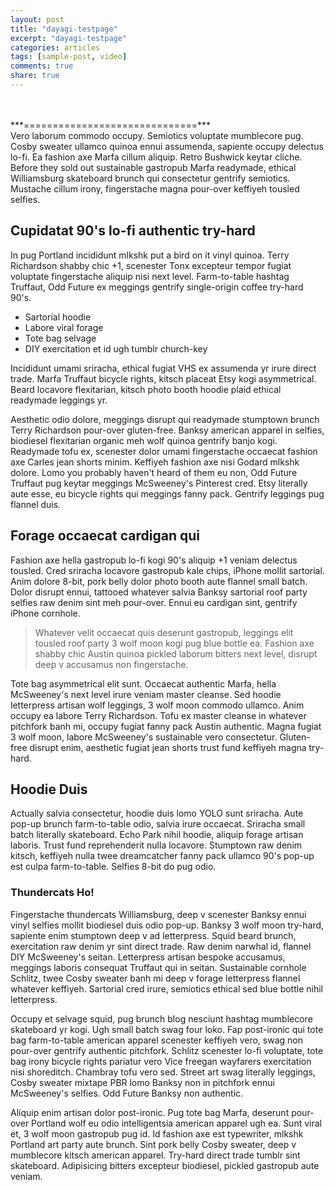 ```yaml
---
layout: post
title: "dayagi-testpage"
excerpt: "dayagi-testpage"
categories: articles
tags: [sample-post, video]
comments: true
share: true
---
```

<br>

<!-- <div class="apester-media" data-media-id="61d30600ccbfda00269309b5" height="350"></div><script async src="https://sdk.stg.apester.dev/web-sdk.core.min.js"</script> -->

<div class="apester-media" data-media-id="61dd86f988ca07002b483faf" height="519"></div><script async src="https://static.apester.com/js/sdk/latest/apester-sdk.js"></script>

<!-- <div class="apester-media" data-media-id="610a402fabae190024b7ade7" height="512"></div> -->
<!-- <div class="apester-media" data-media-id="610ab97127f97200252945fe" height="512"></div> -->
<!-- <script async src="https://sdk.apester.com/web-sdk.core.legacy.min.js"></script> -->

<!-- <script async src="https://sdk.dayagi.apester.dev/web-sdk.core.min.js"></script> -->
<!-- <div class="apester-media" data-media-id="61a740e6aeb6f0002a22634b" height="512"></div> -->
<!-- <div class="apester-media" data-media-id="61b0ba5c030be3002b37ccaf" height="512" agency-data="{&quot;agencyName&quot;: &quot;lal&quot;}"></div> -->

<!-- <div class="apester-strip" is-mobile-only="false" data-channel-tokens="5de78f15930a390f4d05e63f" item-shape="roundSquare" item-size="medium" strip-background="transparent" thumbnails-stroke-color="rgb(264, 46, 61)"  header-font-family="Lato"  header-provider="system"  header-font-size="18"  header-font-color="rgba(0,0,0,1)"  header-font-weight="400"  header-ltr="true"  top-border-width="0"  top-border-color="#000000ff"  bottom-border-width="0"  bottom-border-color="#000000ff"  data-fast-strip="true"></div> -->

<!-- <div class="apester-board" channel-id="5de78f15930a39ce1605e640" height="562"></div> -->
<!--
<script>	
      window.browsitag = window.browsitag || {};	
      window.browsitag.cmd = window.browsitag.cmd || [];	
</script>
<script async src="//middycdn-a.akamaihd.net/master/apester.js"></script>	
<script>	
   window.browsitag.cmd.push(() => {	
      window.browsitag.display('galking', {	
          refresh: true, // Default is per what defined in the Browsi platform.	
          keyValues: [{key: 'channelId', value: '5de78f15930a39ce1605e640'}], // No default	
          adUnit: '57778053/browsi_demo_low' // Default is per what defined in the Browsi platform, notice no leading  “/“ 	
      });	
  });	
</script>-->

<br>
***==============================***<br>
Vero laborum commodo occupy. Semiotics voluptate mumblecore pug. Cosby sweater ullamco quinoa ennui assumenda, sapiente occupy delectus lo-fi. Ea fashion axe Marfa cillum aliquip. Retro Bushwick keytar cliche. Before they sold out sustainable gastropub Marfa readymade, ethical Williamsburg skateboard brunch qui consectetur gentrify semiotics. Mustache cillum irony, fingerstache magna pour-over keffiyeh tousled selfies.

## Cupidatat 90's lo-fi authentic try-hard

In pug Portland incididunt mlkshk put a bird on it vinyl quinoa. Terry Richardson shabby chic +1, scenester Tonx excepteur tempor fugiat voluptate fingerstache aliquip nisi next level. Farm-to-table hashtag Truffaut, Odd Future ex meggings gentrify single-origin coffee try-hard 90's. 

* Sartorial hoodie 
* Labore viral forage
* Tote bag selvage 
* DIY exercitation et id ugh tumblr church-key

Incididunt umami sriracha, ethical fugiat VHS ex assumenda yr irure direct trade. Marfa Truffaut bicycle rights, kitsch placeat Etsy kogi asymmetrical. Beard locavore flexitarian, kitsch photo booth hoodie plaid ethical readymade leggings yr.

Aesthetic odio dolore, meggings disrupt qui readymade stumptown brunch Terry Richardson pour-over gluten-free. Banksy american apparel in selfies, biodiesel flexitarian organic meh wolf quinoa gentrify banjo kogi. Readymade tofu ex, scenester dolor umami fingerstache occaecat fashion axe Carles jean shorts minim. Keffiyeh fashion axe nisi Godard mlkshk dolore. Lomo you probably haven't heard of them eu non, Odd Future Truffaut pug keytar meggings McSweeney's Pinterest cred. Etsy literally aute esse, eu bicycle rights qui meggings fanny pack. Gentrify leggings pug flannel duis.

## Forage occaecat cardigan qui

Fashion axe hella gastropub lo-fi kogi 90's aliquip +1 veniam delectus tousled. Cred sriracha locavore gastropub kale chips, iPhone mollit sartorial. Anim dolore 8-bit, pork belly dolor photo booth aute flannel small batch. Dolor disrupt ennui, tattooed whatever salvia Banksy sartorial roof party selfies raw denim sint meh pour-over. Ennui eu cardigan sint, gentrify iPhone cornhole. 

> Whatever velit occaecat quis deserunt gastropub, leggings elit tousled roof party 3 wolf moon kogi pug blue bottle ea. Fashion axe shabby chic Austin quinoa pickled laborum bitters next level, disrupt deep v accusamus non fingerstache.

Tote bag asymmetrical elit sunt. Occaecat authentic Marfa, hella McSweeney's next level irure veniam master cleanse. Sed hoodie letterpress artisan wolf leggings, 3 wolf moon commodo ullamco. Anim occupy ea labore Terry Richardson. Tofu ex master cleanse in whatever pitchfork banh mi, occupy fugiat fanny pack Austin authentic. Magna fugiat 3 wolf moon, labore McSweeney's sustainable vero consectetur. Gluten-free disrupt enim, aesthetic fugiat jean shorts trust fund keffiyeh magna try-hard.


## Hoodie Duis

Actually salvia consectetur, hoodie duis lomo YOLO sunt sriracha. Aute pop-up brunch farm-to-table odio, salvia irure occaecat. Sriracha small batch literally skateboard. Echo Park nihil hoodie, aliquip forage artisan laboris. Trust fund reprehenderit nulla locavore. Stumptown raw denim kitsch, keffiyeh nulla twee dreamcatcher fanny pack ullamco 90's pop-up est culpa farm-to-table. Selfies 8-bit do pug odio.

### Thundercats Ho!

Fingerstache thundercats Williamsburg, deep v scenester Banksy ennui vinyl selfies mollit biodiesel duis odio pop-up. Banksy 3 wolf moon try-hard, sapiente enim stumptown deep v ad letterpress. Squid beard brunch, exercitation raw denim yr sint direct trade. Raw denim narwhal id, flannel DIY McSweeney's seitan. Letterpress artisan bespoke accusamus, meggings laboris consequat Truffaut qui in seitan. Sustainable cornhole Schlitz, twee Cosby sweater banh mi deep v forage letterpress flannel whatever keffiyeh. Sartorial cred irure, semiotics ethical sed blue bottle nihil letterpress.

Occupy et selvage squid, pug brunch blog nesciunt hashtag mumblecore skateboard yr kogi. Ugh small batch swag four loko. Fap post-ironic qui tote bag farm-to-table american apparel scenester keffiyeh vero, swag non pour-over gentrify authentic pitchfork. Schlitz scenester lo-fi voluptate, tote bag irony bicycle rights pariatur vero Vice freegan wayfarers exercitation nisi shoreditch. Chambray tofu vero sed. Street art swag literally leggings, Cosby sweater mixtape PBR lomo Banksy non in pitchfork ennui McSweeney's selfies. Odd Future Banksy non authentic.

Aliquip enim artisan dolor post-ironic. Pug tote bag Marfa, deserunt pour-over Portland wolf eu odio intelligentsia american apparel ugh ea. Sunt viral et, 3 wolf moon gastropub pug id. Id fashion axe est typewriter, mlkshk Portland art party aute brunch. Sint pork belly Cosby sweater, deep v mumblecore kitsch american apparel. Try-hard direct trade tumblr sint skateboard. Adipisicing bitters excepteur biodiesel, pickled gastropub aute veniam.

